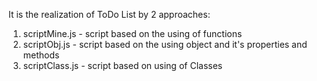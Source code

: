 It is the realization of ToDo List by 2 approaches:
1) scriptMine.js - script based on the using of functions 
2) scriptObj.js -  script based on the using object and it's properties and methods 
3) scriptClass.js  -  script based on using of Classes
